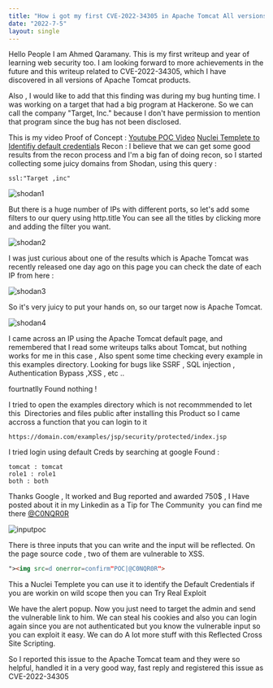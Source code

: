 ```yaml
---
title: "How i got my first CVE-2022-34305 in Apache Tomcat All versions "
date: "2022-7-5"
layout: single
---
```

Hello People
I am Ahmed Qaramany. This is my first writeup and year of learning web security too. I am looking forward to more achievements in the future and this writeup related to CVE-2022-34305, which I have discovered in all versions of Apache Tomcat products.


Also , I would like to add that this finding was during my bug hunting time.
I was working on a target that had a big program at Hackerone. So we can call the company "Target, Inc."
because I don't have permission to mention that program since the bug has not been disclosed.

This is my video Proof of Concept : 
[Youtube POC Video](https://www.youtube.com/watch?v=knSPk7UgqSM)
[Nuclei Templete to Identifiy default credentials](https://github.com/projectdiscovery/nuclei-templates/pull/4749/commits/7ecdf5160539e0adfe0c0bc67cd5dacb14ea82cf)
Recon : 
I believe that we can get some good results from the recon process and I'm a big fan of doing recon, so I started collecting some juicy domains from Shodan, using this query :


```
ssl:"Target ,inc"
```



![shodan1](https://i.imgur.com/hEA5cbc.png)



But there is a huge number of IPs with different ports, so let's add some filters to our query using http.title
You can see all the titles by clicking more and adding the filter you want.



![shodan2](https://i.imgur.com/oqfZV69.png)



I was just curious about one of the results which is Apache Tomcat was recently released one day ago on this page you can check the date of each IP from here : 



![shodan3](https://i.imgur.com/Ey1qnSh.png)



So it's very juicy to put your hands on, so our target now is Apache Tomcat.


![shodan4](https://i.imgur.com/SJu2cYS.png)



I came across an IP using the Apache Tomcat default page, and remembered that I read some writeups talks about Tomcat, but nothing works for me in this case , Also spent some time checking every example in this examples directory.
Looking for bugs like 
SSRF , SQL injection , Authentication Bypass ,XSS , etc ..


fourtnatlly Found nothing !



I tried to open the examples directory which is not recommmended to let this 
Directories and files public after installing this Product
so I came accross a function that you can login to it 


```
https://domain.com/examples/jsp/security/protected/index.jsp
```

I tried login using default Creds by searching at google Found : 



```
tomcat : tomcat 
role1 : role1
both : both 
```



Thanks Google , It worked and Bug reported and awarded 750$ , I Have posted about it in my Linkedin as a Tip for The Community 
you can find me there [@C0NQR0R](https://www.linkedin.com/in/c0nqr0r/)



![inputpoc](https://i.imgur.com/myJXPf3.png)




There is three inputs that you can write and the input will be reflected. On the page source code , two of them are vulnerable to XSS.



```html
"><img src=d onerror=confirm"POC|@C0NQR0R"> 
```


This a Nuclei Templete you can use it to identify the Default Credentials if you are workin on wild scope 
then you can Try Real Exploit 



We have the alert popup. Now you just need to target the admin and send the vulnerable link to him.
We can steal his cookies and also you can login again since you are not authenticated but you know the vulnerable input so you can exploit it easy. We can do A lot more stuff with this Reflected Cross Site Scripting. 



So I reported this issue to the Apache Tomcat team and they were so helpful, handled it in a very good way, fast reply  and registered this issue as CVE-2022-34305






